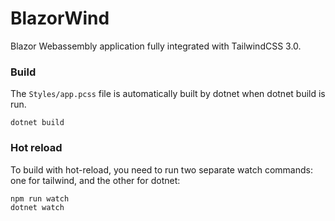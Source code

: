 # BlazorWind

Blazor Webassembly application fully integrated with TailwindCSS 3.0.

### Build
The `Styles/app.pcss` file is automatically built by dotnet when dotnet build is run.
```shell
dotnet build
```

### Hot reload
To build with hot-reload, you need to run two separate watch commands: one for tailwind, and the other for dotnet:
```shell
npm run watch
dotnet watch
```